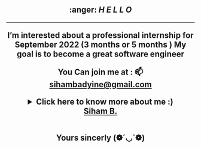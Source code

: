 <h2 align="center">
	:anger: <i>H E L L O </i>

---

  <p align=center>I’m interested about a professional internship for September 2022  (3 months or 5 months )
  My goal is to become a great software engineer 
 
 You Can join me at :  📫 sihambadyine@gmail.com 

</p>

<details>
 <summary>Click here to know more about me :)</summary>

 <div align="center">
 <table><tr><td valign="top" width="50%">
  SKill : HTML 5, CSS, Javascript, Jquery, Mysql, MariaDB, LINUX OS  <br> Projet en mode Agile : réalisation de Backlogs produits 
   travail sur Jira,<br> Cérémonie quotidienne, instanciation des US stories  <br>
  (Ecole Supérieure des Technologies Créatives, Paris) 2021
 


  I 've started  my curriculum at the Holberton School Paris, France in January 2022 
 
 
 </td></tr></table>

                                                                                                          

</div>
  
</details>
 


<div class="badge-base LI-profile-badge" data-locale="fr_FR" data-size="medium" data-theme="light" data-type="VERTICAL" data-vanity="siham-b-523a36230" data-version="v1"><a class="badge-base__link LI-simple-link" href="https://fr.linkedin.com/in/siham-b-523a36230?trk=profile-badge">Siham B.</a></div>
              
 
 
 <br> Yours sincerly (❁´◡`❁)



